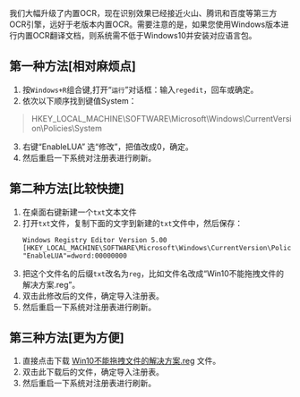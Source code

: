 我们大幅升级了内置OCR，现在识别效果已经接近火山、腾讯和百度等第三方OCR引擎，远好于老版本内置OCR。需要注意的是，如果您使用Windows版本进行内置OCR翻译文档，则系统需不低于Windows10并安装对应语言包。

## 第一种方法[相对麻烦点]

1. 按`Windows+R`组合键,打开“`运行`”对话框：输入`regedit`，回车或确定。
2. 依次以下顺序找到键值System：
> HKEY_LOCAL_MACHINE\SOFTWARE\Microsoft\Windows\CurrentVersion\Policies\System
3. 右键“EnableLUA” 选“修改”，把值改成0，确定。
4. 然后重启一下系统对注册表进行刷新。

## 第二种方法[比较快捷]

1. 在桌面右键新建一个`txt`文本文件
2. 打开`txt`文件，复制下面的文字到新建的`txt`文件中，然后保存：
    ```
    Windows Registry Editor Version 5.00
    [HKEY_LOCAL_MACHINE\SOFTWARE\Microsoft\Windows\CurrentVersion\Policies\System]
    "EnableLUA"=dword:00000000 
    ```
2. 把这个文件名的后缀`txt`改名为`reg`，比如文件名改成“Win10不能拖拽文件的解决方案.reg”。
3. 双击此修改后的文件，确定导入注册表。
4. 然后重启一下系统对注册表进行刷新。

## 第三种方法[更为方便]

1. 直接点击下载 [Win10不能拖拽文件的解决方案.reg](https://fanyi.qukaa.com/win10不能直接拖拽文件的解决方案.reg) 文件。
2. 双击此下载后的文件，确定导入注册表。
3. 然后重启一下系统对注册表进行刷新。





